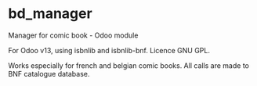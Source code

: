 # bd_manager
Manager for comic book - Odoo module

For Odoo v13, using isbnlib and isbnlib-bnf.
Licence GNU GPL.

Works especially for french and belgian comic books. All calls are made to BNF catalogue database.
